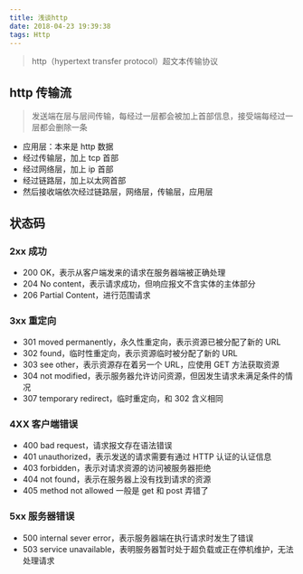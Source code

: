 ```yaml
---
title: 浅谈http
date: 2018-04-23 19:39:38
tags: Http
---
```


> http（hypertext transfer protocol）超文本传输协议

## http 传输流

> 发送端在层与层间传输，每经过一层都会被加上首部信息，接受端每经过一层都会删除一条

* 应用层：本来是 http 数据
* 经过传输层，加上 tcp 首部
* 经过网络层，加上 ip 首部
* 经过链路层，加上以太网首部
* 然后接收端依次经过链路层，网络层，传输层，应用层

## 状态码

### 2xx 成功

* 200 OK，表示从客户端发来的请求在服务器端被正确处理
* 204 No content，表示请求成功，但响应报文不含实体的主体部分
* 206 Partial Content，进行范围请求

### 3xx 重定向

* 301 moved permanently，永久性重定向，表示资源已被分配了新的 URL
* 302 found，临时性重定向，表示资源临时被分配了新的 URL
* 303 see other，表示资源存在着另一个 URL，应使用 GET 方法获取资源
* 304 not modified，表示服务器允许访问资源，但因发生请求未满足条件的情况
* 307 temporary redirect，临时重定向，和 302 含义相同

### 4XX 客户端错误

* 400 bad request，请求报文存在语法错误
* 401 unauthorized，表示发送的请求需要有通过 HTTP 认证的认证信息
* 403 forbidden，表示对请求资源的访问被服务器拒绝
* 404 not found，表示在服务器上没有找到请求的资源
* 405 method not allowed 一般是 get 和 post 弄错了

### 5xx 服务器错误

* 500 internal sever error，表示服务器端在执行请求时发生了错误
* 503 service unavailable，表明服务器暂时处于超负载或正在停机维护，无法处理请求
